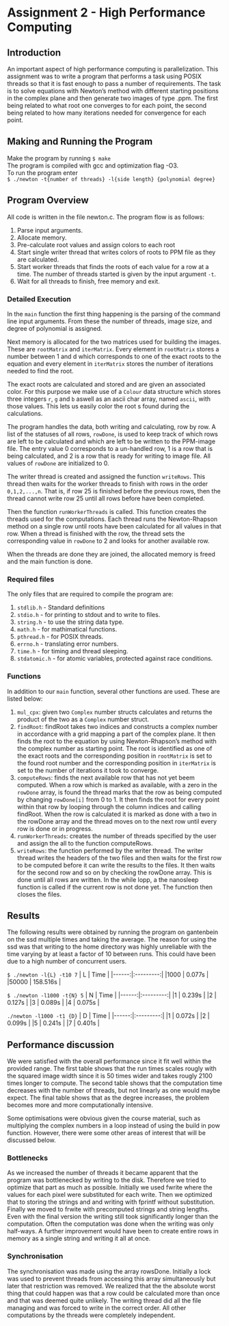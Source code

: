 # Assignment 2 - High Performance Computing

## Introduction 
An important aspect of high performance computing is parallelization.  This assignment was to write a program that performs a task using POSIX threads so that it is fast enough to pass a number of requirements. 
The task is to solve equations with Newton’s method with different starting positions in the complex plane and then generate two images of type .ppm. The first being related to what root one converges to for each point, the second being related to how many iterations needed for convergence for each point. 

## Making and Running the Program

Make the program by running 
`$ make`  
The program is compiled with gcc and optimization flag -O3.  
To run the program enter  
`$ ./newton -t{number of threads} -l{side length} {polynomial degree}`  

## Program Overview
All code is written in the file newton.c. The program flow is as follows:

1. Parse input arguments. 
2. Allocate memory.
3. Pre-calculate root values and assign colors to each root
4. Start single writer thread that writes colors of roots to PPM file as they are calculated.
5. Start worker threads that finds the roots of each value for a row at a time. The number of threads started is given by the input argument `-t`.
6. Wait for all threads to finish, free memory and exit.


### Detailed Execution
In the `main` function the first thing happening is the parsing of the command line input arguments. From these the number of threads, image size, and degree of polynomial is assigned.

Next memory is allocated for the two matrices used for building the images. These are `rootMatrix` and `iterMatrix`. Every element in `rootMatrix` stores a number between 1 and d which corresponds to one of the exact roots to the equation and every element in `iterMatrix` stores the number of iterations needed to find the root. 

The exact roots are calculated and stored and are given an associated color. For this purpose we make use of a `Colour` data structure which stores three integers `r`, `g` and `b` aswell as an ascii char array, named `ascii`, with those values. This lets us easily color the root s found during the calculations.

The program handles the data, both writing and calculating, row by row. A list of the statuses of all rows, `rowDone`, is used to keep track of which rows are left to be calculated and which are left to be written to the PPM-image file. The entry value 0 corresponds to a un-handled row, 1 is a row that is being calculated, and 2 is a row that is ready for writing to image file. All values of `rowDone` are initialized to 0.

The writer thread is created and assigned the function `writeRows`. This thread then waits for the worker threads to finish with rows in the order `0,1,2,...,n`. That is, if row 25 is finished before the previous rows, then the thread cannot write row 25 until all rows before have been completed. 

Then the function `runWorkerThreads` is called. This function creates the threads used for the computations. Each thread runs the Newton-Rhapson method on a single row until roots have been calculated for all values in that row. When a thread is finished with the row, the thread sets the corresponding value in `rowDone` to 2 and looks for another available row.

When the threads are done they are joined, the allocated memory is freed and the main function is done. 

### Required files
The only files that are required to compile the program are:
 
 1. `stdlib.h` - Standard definitions
 2. `stdio.h` - for printing to stdout and to write to files.
 3. `string.h` - to use the string data type.
 4. `math.h` - for mathimatical functions.
 5. `pthread.h` - for POSIX threads.
 6. `errno.h` - translating error numbers.
 7. `time.h` - for timing and thread sleeping.
 8. `stdatomic.h` - for atomic variables, protected against race conditions.

### Functions

In addition to our `main` function, several other functions are used. These are listed below:

1. `mul_cpx`: given two `Complex` number structs calculates and returns the product of the two as a `Complex` number struct.
2. `findRoot`: findRoot takes two indices and constructs a complex number in accordance with a grid mapping a part of the complex plane. It then finds the root to the equation by using Newton-Rhapson’s method with the complex number as starting point. The root is identified as one of the exact roots and the corresponding position in `rootMatrix` is set to the found root number and the corresponding position in `iterMatrix` is set to the number of iterations it took to converge. 
3. `computeRows`: finds the next available row that has not yet beem computed. When a row which is marked as available, with a zero in the `rowDone` array, is found the thread marks that the row as being computed by changing `rowDone[i]` from 0 to 1. It then finds the root for every point within that row by looping  through the column indices and calling findRoot. When the row is calculated it is marked as done with a two in the rowDone array and the thread moves on to the next row until every row is done or in progress.
4. `runWorkerThreads`: creates the number of threads specified by the user and assign the all to the function computeRows.
5. `writeRows`: the function performed by the writer thread. The writer thread writes the headers of the two files and then waits for the first row to be computed before it can write the results to the files. It then waits for the second row and so on by checking the rowDone array. This is done until all rows are written. In the while lopp, a the nanosleep function is called if the current row is not done yet. The function then closes the files. 

## Results
The following results were obtained by running the program on gantenbein on the ssd multiple times and taking the average. The reason for using the ssd was that writing to the home directory was highly unreliable with the time varying by at least a factor of 10 between runs. This could have been due to a high number of concurrent users. 

`$ ./newton -l{L} -t10 7`
| L     |  Time     |
|------:|:---------:|
|1000   | 0.077s  |
|50000  | 158.516s |

`$ ./newton -l1000 -t{N} 5`
| N     |  Time     |
|------:|:---------:|
|1      | 0.239s  |
|2      | 0.127s  |
|3      | 0.089s  |
|4      | 0.075s  |

`./newton -l1000 -t1 {D}`
| D     |  Time     |
|------:|:---------:|
|1      | 0.072s  | 
|2      | 0.099s  |
|5      | 0.241s  |
|7      | 0.401s  |

## Performance discussion
We were satisfied with the overall performance since it fit well within the provided range. The first table shows that the run times scales rougly with the squared image width since it is 50 times wider and takes rougly 2100 times longer to compute. The second table shows that the computation time decreases with the number of threads, but not linearly as one would maybe expect. The final table shows that as the degree increases, the problem becomes more and more computationally intensive.

Some optimisations were obvious given the course material, such as multiplying the complex numbers in a loop instead of using the build in pow function. However, there were some other areas of interest that will be discussed below.

### Bottlenecks
As we increased the number of threads it became apparent that the program was bottlenecked by writing to the disk. Therefore we tried to optimize that part as much as possible. Initially we used fwrite where the values for each pixel were substituted for each write. Then we optimized that to storing the strings and and writing with fprintf without substitution. Finally we moved to frwite with precomputed strings and string lengths. Even with the final version the writing still took significantly longer than the computation. Often the computation was done when the writing was only half-ways. A further improvement would have been to create entire rows in memory as a single string and writing it all at once.

### Synchronisation 
The synchronisation was made using the array rowsDone. Initially a lock was used to prevent threads from accessing this array simultaneously but later that restriction was removed. We realized that the the absolute worst thing that could happen was that a row could be calculated more than once and that was deemed quite unlikely. The writing thread did all the file managing and was forced to write in the correct order. All other computations by the threads were completely independent.
